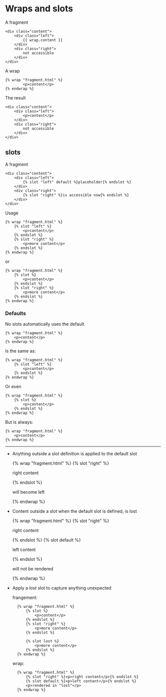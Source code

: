 # Wraps and slots

A fragment

    <div class="content">
        <div class="left">
            {{ wrap.content }}
        </div>
        <div class="right">
            not accessible
        </div>
    </div>

A wrap

    {% wrap "fragment.html" %}
            <p>content</p>
    {% endwrap %}

The result

    <div class="content">
        <div class="left">
            <p>content</p>
        </div>
        <div class="right">
            not accessible
        </div>
    </div>

## slots


A fragment

    <div class="content">
        <div class="left">
            {% slot "left" default %}placeholder{% endslot %}
        </div>
        <div class="right">
            {% slot "right" %}is accessible now{% endslot %}
        </div>
    </div>

Usage

    {% wrap "fragment.html" %}
        {% slot "left" %}
            <p>content</p>
        {% endslot %}
        {% slot "right" %}
            <p>more content</p>
        {% endslot %}
    {% endwrap %}

or


    {% wrap "fragment.html" %}
        {% slot %}
            <p>content</p>
        {% endslot %}
        {% slot "right" %}
            <p>more content</p>
        {% endslot %}
    {% endwrap %}

### Defaults

No slots automatically uses the default.


    {% wrap "fragment.html" %}
        <p>content</p>
    {% endwrap %}

Is the same as:

    {% wrap "fragment.html" %}
        {% slot "left" %}
            <p>content</p>
        {% endslot %}
    {% endwrap %}

Or even

    {% wrap "fragment.html" %}
        {% slot %}
            <p>content</p>
        {% endslot %}
    {% endwrap %}

But is always:


    {% wrap "fragment.html" %}
        <p>content</p>
    {% endwrap %}

---

+ Anything outside a slot definition is applied to the default slot


    {% wrap "fragment.html" %}
        {% slot "right" %}<p>right content</p>{% endslot %}
        <p>will become left</p>
    {% endwrap %}

+ Content outside a slot when the default slot is defined, is lost

    {% wrap "fragment.html" %}
        {% slot "right" %}<p>right content</p>{% endslot %}
        {% slot default %}<p>left content</p>{% endslot %}
        <p>will not be rendered</p>
    {% endwrap %}

+ Apply a _lost_ slot to capture anything unexpected

    frangement:

        {% wrap "fragment.html" %}
            {% slot %}
                <p>content</p>
            {% endslot %}
            {% slot "right" %}
                <p>more content</p>
            {% endslot %}

            {% slot lost %}
                <p>more content</p>
            {% endslot %}
        {% endwrap %}

    wrap:

        {% wrap "fragment.html" %}
            {% slot "right" %}<p>right content</p>{% endslot %}
            {% slot default %}<p>left content</p>{% endslot %}
            <p>rendered in "lost"</p>
        {% endwrap %}
